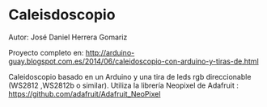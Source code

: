 Caleisdoscopio 
====================================

   Autor: José Daniel Herrera Gomariz
   
   Proyecto completo en: http://arduino-guay.blogspot.com.es/2014/06/caleidoscopio-con-arduino-y-tiras-de.html

   Caleidoscopio basado en un Arduino y una tira de leds rgb direccionable (WS2812 ,WS2812b o similar).
   Utiliza la librería Neopixel de Adafruit : https://github.com/adafruit/Adafruit_NeoPixel